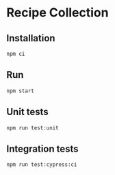 # Recipe Collection

## Installation

`npm ci`

## Run

`npm start`

## Unit tests

`npm run test:unit`

## Integration tests

`npm run test:cypress:ci`

[1]: https://www.gatsbyjs.org/
